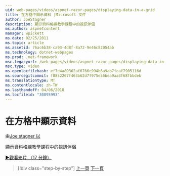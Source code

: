 ```yaml
---
uid: web-pages/videos/aspnet-razor-pages/displaying-data-in-a-grid
title: 在方格中顯示資料 |Microsoft 文件
author: JoeStagner
description: 顯示資料格線教學課程中的視訊伴侶
ms.author: aspnetcontent
manager: wpickett
ms.date: 02/25/2011
ms.topic: article
ms.assetid: 76ac6b38-ca93-4d8f-8a72-9e46c82054ab
ms.technology: dotnet-webpages
ms.prod: .net-framework
msc.legacyurl: /web-pages/videos/aspnet-razor-pages/displaying-data-in-a-grid
msc.type: video
ms.openlocfilehash: ef7e4a89362af6766c994b6a9ab7fcaf7905116d
ms.sourcegitcommit: f8852267f463b62d7f975e56bea9aa3f68fbbdeb
ms.translationtype: MT
ms.contentlocale: zh-TW
ms.lasthandoff: 04/06/2018
ms.locfileid: "30895993"
---
```

<a name="displaying-data-in-a-grid"></a>在方格中顯示資料
====================
由[Joe stagner 以](https://github.com/JoeStagner)

顯示資料格線教學課程中的視訊伴侶

[&#9654;觀看影片 （17 分鐘）](https://channel9.msdn.com/Blogs/ASP-NET-Site-Videos/displaying-data-in-a-grid)

> [!div class="step-by-step"]
> [上一頁](working-with-data-part-2.md)
> [下一頁](displaying-data-in-a-chart-part-1.md)
